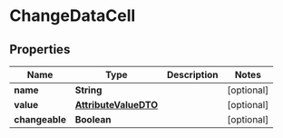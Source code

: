 

# ChangeDataCell


## Properties

| Name | Type | Description | Notes |
|------------ | ------------- | ------------- | -------------|
|**name** | **String** |  |  [optional] |
|**value** | [**AttributeValueDTO**](AttributeValueDTO.md) |  |  [optional] |
|**changeable** | **Boolean** |  |  [optional] |



